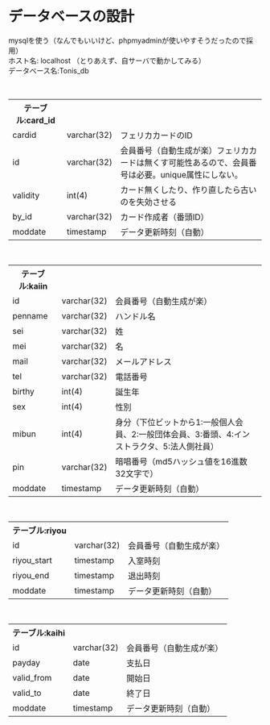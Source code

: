 # データベースの設計
mysqlを使う（なんでもいいけど、phpmyadminが使いやすそうだったので採用）<br>
ホスト名: localhost （とりあえず、自サーバで動かしてみる）<br>
データベース名:Tonis_db<br>

<br>
<table>
<th>テーブル:card_id</th>
<tr><td>cardid</td><td>varchar(32)</td><td>フェリカカードのID</td></tr>
<tr><td>id</td><td>varchar(32)</td><td>会員番号（自動生成が楽）フェリカカードは無くす可能性あるので、会員番号は必要。unique属性にしない。</td></tr>
<tr><td>validity</td><td>int(4)</td><td>カード無くしたり、作り直したら古いのを失効させる</td></tr>
<tr><td>by_id</td><td>varchar(32)</td><td>カード作成者（番頭ID）</td></tr>
<tr><td>moddate</td><td>timestamp</td><td>データ更新時刻（自動）</td></tr>
</table>
<br>
<table>
<th>テーブル:kaiin</th>
<tr><td>id</td><td>varchar(32)</td><td>会員番号（自動生成が楽）</td></tr>
<tr><td>penname</td><td>varchar(32)</td><td>ハンドル名</td></tr>
<tr><td>sei</td><td>varchar(32)</td><td>姓</td></tr>
<tr><td>mei</td><td>varchar(32)</td><td>名</td></tr>
<tr><td>mail</td><td>varchar(32)</td><td>メールアドレス</td></tr>
<tr><td>tel</td><td>varchar(32)</td><td>電話番号</td></tr>
<tr><td>birthy</td><td>int(4)</td><td>誕生年</td></tr>
<tr><td>sex</td><td>int(4)</td><td>性別</td></tr>
<tr><td>mibun</td><td>int(4)</td><td>身分（下位ビットから1:一般個人会員、2:一般団体会員、3:番頭、4:インストラクタ、5:法人側社員）</td></tr>
<tr><td>pin</td><td>varchar(32)</td><td>暗唱番号（md5ハッシュ値を16進数32文字で）</td></tr>
<tr><td>moddate</td><td>timestamp</td><td>データ更新時刻（自動）</td></tr>
</table>
<br>
<table>
<th>テーブル:riyou</th>
<tr><td>id</td><td>varchar(32)</td><td>会員番号（自動生成が楽）</td></tr>
<tr><td>riyou_start</td><td>timestamp</td><td>入室時刻</td></tr>
<tr><td>riyou_end</td><td>timestamp</td><td>退出時刻</td></tr>
<tr><td>moddate</td><td>timestamp</td><td>データ更新時刻（自動）</td></tr>
</table>
<br>
<table>
<th>テーブル:kaihi</th>
<tr><td>id</td><td>varchar(32)</td><td>会員番号（自動生成が楽）</td></tr>
<tr><td>payday</td><td>date</td><td>支払日</td></tr>
<tr><td>valid_from</td><td>date</td><td>開始日</td></tr>
<tr><td>valid_to</td><td>date</td><td>終了日</td></tr>
<tr><td>moddate</td><td>timestamp</td><td>データ更新時刻（自動）</td></tr>
</table>
